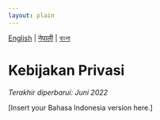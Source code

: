 ```yaml
---
layout: plain
---
```


[English](../en/) | [नेपाली](../ne/) | [বাংলা](../bn/)

# Kebijakan Privasi

_Terakhir diperbarui: Juni 2022_

[Insert your Bahasa Indonesia version here.]
